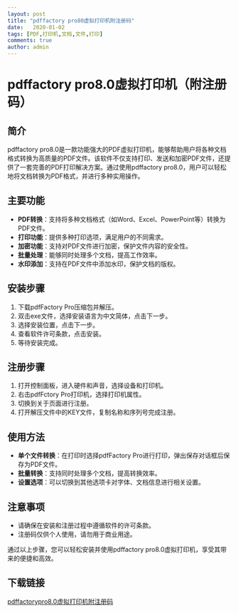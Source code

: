 ```yaml
---
layout: post
title: "pdffactory pro80虚拟打印机附注册码"
date:   2020-01-02
tags: [PDF,打印机,文档,文件,打印]
comments: true
author: admin
---
```

# pdffactory pro8.0虚拟打印机（附注册码）

## 简介
pdffactory pro8.0是一款功能强大的PDF虚拟打印机，能够帮助用户将各种文档格式转换为高质量的PDF文件。该软件不仅支持打印、发送和加密PDF文件，还提供了一套完善的PDF打印解决方案。通过使用pdffactory pro8.0，用户可以轻松地将文档转换为PDF格式，并进行多种实用操作。

## 主要功能
- **PDF转换**：支持将多种文档格式（如Word、Excel、PowerPoint等）转换为PDF文件。
- **打印功能**：提供多种打印选项，满足用户的不同需求。
- **加密功能**：支持对PDF文件进行加密，保护文件内容的安全性。
- **批量处理**：能够同时处理多个文档，提高工作效率。
- **水印添加**：支持在PDF文件中添加水印，保护文档的版权。

## 安装步骤
1. 下载pdfFactory Pro压缩包并解压。
2. 双击exe文件，选择安装语言为中文简体，点击下一步。
3. 选择安装位置，点击下一步。
4. 查看软件许可条款，点击安装。
5. 等待安装完成。

## 注册步骤
1. 打开控制面板，进入硬件和声音，选择设备和打印机。
2. 右击pdfFctory Pro打印机，选择打印机属性。
3. 切换到关于页面进行注册。
4. 打开解压文件中的KEY文件，复制名称和序列号完成注册。

## 使用方法
- **单个文件转换**：在打印时选择pdfFactory Pro进行打印，弹出保存对话框后保存为PDF文件。
- **批量转换**：支持同时处理多个文档，提高转换效率。
- **设置选项**：可以切换到其他选项卡对字体、文档信息进行相关设置。

## 注意事项
- 请确保在安装和注册过程中遵循软件的许可条款。
- 注册码仅供个人使用，请勿用于商业用途。

通过以上步骤，您可以轻松安装并使用pdffactory pro8.0虚拟打印机，享受其带来的便捷和高效。

## 下载链接

[pdffactorypro8.0虚拟打印机附注册码](https://pan.quark.cn/s/b09399b4b551)